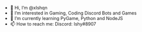 - 👋 Hi, I’m @xIshqn
- 👀 I’m interested in Gaming, Coding Discord Bots and Games
- 🌱 I’m currently learning PyGame, Python and NodeJS
- 📫 How to reach me: Discord: Ishy#8907

<!---
xIshqn/xIshqn is a ✨ special ✨ repository because its `README.md` (this file) appears on your GitHub profile.
You can click the Preview link to take a look at your changes.
--->
